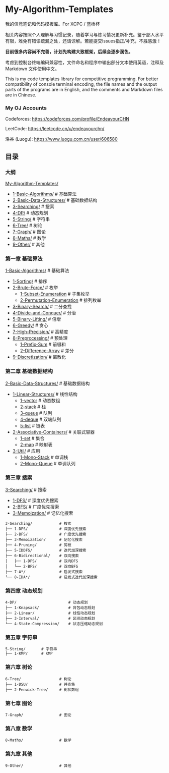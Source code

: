 # My-Algorithm-Templates

我的信竞笔记和代码模板库。For XCPC / 蓝桥杯

相关内容按照个人理解与习惯记录，随着学习与练习情况更新补充。鉴于鄙人水平有限，难免有错谬疏漏之处，还请谅解。若能提交Issues指正/补充，不胜感激！

**目前很多内容尚不完善，计划先构建大致框架，后续会逐步润色。**

考虑到控制台终端编码兼容性，文件命名和程序中输出部分文本使用英语，注释及 Markdown 文件使用中文。

This is my code templates library for competitive programming. For better compatibility of console terminal encoding, the file names and the output parts of the programs are in English, and the comments and Markdown files are in Chinese. 

### My OJ Accounts

Codeforces: https://codeforces.com/profile/EndeavourCHN

LeetCode: https://leetcode.cn/u/endeavourchn/

洛谷 (Luogu): https://www.luogu.com.cn/user/606580

## 目录

### 大纲

[My-Algorithm-Templates/](#my-algorithm-templates)
- [1-Basic-Algorithms/](#第一章-基础算法) # 基础算法
- [2-Basic-Data-Structures/](#第二章-基础数据结构) # 基础数据结构
- [3-Searching/](#第三章-搜索) # 搜索
- [4-DP/](#第四章-动态规划) # 动态规划
- [5-String/](#第五章-字符串) # 字符串
- [6-Tree/](#第六章-树论) # 树论
- [7-Graph/](#第七章-图论) # 图论
- [8-Maths/](#第八章-数学) # 数学
- [9-Other/](#第九章-其他) # 其他

### 第一章 基础算法
[1-Basic-Algorithms/](1-Basic-Algorithms/) # 基础算法
- [1-Sorting/](1-Basic-Algorithms/1-Sorting/Sorting.md) # 排序
- [2-Brute-Force/](1-Basic-Algorithms/2-Brute-Force/Brute-Force.md) # 枚举
  - [1-Subset-Enumeration](1-Basic-Algorithms/2-Brute-Force/Brute-Force.md/#1-子集枚举) # 子集枚举
  - [2-Permutation-Enumeration](1-Basic-Algorithms/2-Brute-Force/Brute-Force.md/#2-排列枚举) # 排列枚举
- [3-Binary-Search/](1-Basic-Algorithms/3-Binary-Search/Binary-Search.md) # 二分查找
- [4-Divide-and-Conquer/](1-Basic-Algorithms/4-Divide-and-Conquer/Divide-and-Conquer.md) # 分治
- [5-Binary-Lifting/](1-Basic-Algorithms/5-Binary-Lifting/Binary-Lifting.md) # 倍增
- [6-Greedy/](1-Basic-Algorithms/6-Greedy/Greedy.md) # 贪心
- [7-High-Precision/](1-Basic-Algorithms/7-High-Precision/High-Precision.md) # 高精度
- [8-Preprocessing/](1-Basic-Algorithms/8-Preprocessing/Preprocessing.md) # 预处理
  - [1-Prefix-Sum](1-Basic-Algorithms/8-Preprocessing/Preprocessing.md/#1-前缀和) # 前缀和
  - [2-Difference-Array](1-Basic-Algorithms/8-Preprocessing/Preprocessing.md/#2-差分) # 差分
- [9-Discretization/](1-Basic-Algorithms/9-Discretization/Discretization.md) # 离散化

### 第二章 基础数据结构

[2-Basic-Data-Structures/](2-Basic-Data-Structures/) # 基础数据结构
- [1-Linear-Structures/](2-Basic-Data-Structures/1-Linear-Structures/Linear-Structures.md) # 线性结构
  - [1-vector](2-Basic-Data-Structures/1-Linear-Structures/Linear-Structures.md/#1-动态数组-vector) # 动态数组
  - [2-stack](2-Basic-Data-Structures/1-Linear-Structures/Linear-Structures.md/#2-栈-stack) # 栈
  - [3-queue](2-Basic-Data-Structures/1-Linear-Structures/Linear-Structures.md/#3-队列-queue) # 队列
  - [4-deque](2-Basic-Data-Structures/1-Linear-Structures/Linear-Structures.md/#4-双端队列-deque) # 双端队列
  - [5-list](2-Basic-Data-Structures/1-Linear-Structures/Linear-Structures.md/#5-链表-list) # 链表
- [2-Associative-Containers/](2-Basic-Data-Structures/2-Associative-Containers/Associative-Containers.md) # 关联式容器
  - [1-set](2-Basic-Data-Structures/2-Associative-Containers/Associative-Containers.md/#1-集合-set) # 集合
  - [2-map](2-Basic-Data-Structures/2-Associative-Containers/Associative-Containers.md/#2-映射表-map) # 映射表
- [3-Util/](2-Basic-Data-Structures/3-Util/Util.md) # 应用
  - [1-Mono-Stack](2-Basic-Data-Structures/3-Util/Util.md/#单调栈) # 单调栈
  - [2-Mono-Queue](2-Basic-Data-Structures/3-Util/Util.md/#单调队列) # 单调队列

### 第三章 搜索

[3-Searching/](3-Searching/) # 搜索
- [1-DFS/](3-Searching/1-DFS/DFS.md) # 深度优先搜索
- [2-BFS/](3-Searching/2-BFS/BFS.md) # 广度优先搜索
- [3-Memoization/](3-Searching/3-Memoization/Memoization.md) # 记忆化搜索

```
3-Searching/            # 搜索
├── 1-DFS/              # 深度优先搜索
├── 2-BFS/              # 广度优先搜索
├── 3-​​Memoization​​/      # 记忆化搜索
├── 4-Pruning​​/          # 剪枝
├── 5-IDDFS/            # 迭代加深搜索
├── 6-Bidirectional/    # 双向搜索
│   ├── 1-DFS/          # 双向DFS
│   └── 2-BFS/          # 双向BFS
├── 7-A*/               # 启发式搜索
└── 8-IDA*/             # 启发式迭代加深搜索
```

### 第四章 动态规划

```
4-DP/                       # 动态规划
├── 1-Knapsack/             # 背包动态规划
├── 2-Linear/               # 线性动态规划
├── 3-Interval/             # 区间动态规划
└── 4-State-Compression/    # 状态压缩动态规划
```

### 第五章 字符串

```
5-String/       # 字符串
├── 1-KMP/      # KMP
```

### 第六章 树论

```
6-Tree/                 # 树论
├── 1-DSU/              # 并查集
├── 2-Fenwick-Tree​​/     # 树状数组
```

### 第七章 图论

```
7-Graph/                # 图论
```

### 第八章 数学

```
8-Maths/	            # 数学
```

### 第九章 其他

```
9-Other/                # 其他
```
